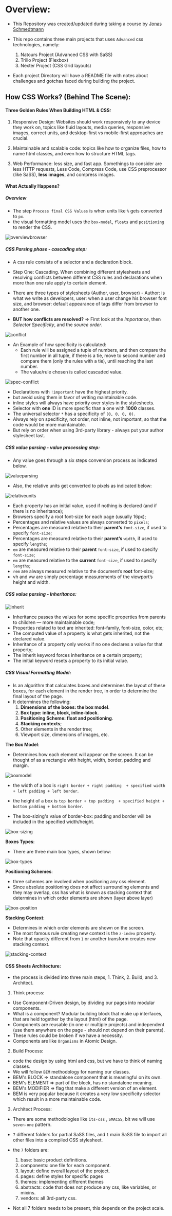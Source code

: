 # Overview:

  * This Repository was created/updated during taking a course by [Jonas Schmedtmann](https://codingheroes.io/)
  * This repo contains three main projects that uses `Advanced` css technologies, namely:

    1. Natours Project (Advanced CSS with SaSS)
    2. Trillo Project (Flexbox)
    3. Nexter Project (CSS Grid layouts)

  * Each project Directory will have a README file with notes about challenges and gotchas faced during building the project.

## How CSS Works? (Behind The Scene):

  #### Three Golden Rules When Building HTML & CSS:

  1. Responsive Design: Websites should work responsively to any device they work on, topics like fluid layouts, media queries, responsive images, correct units, and desktop-first vs mobile-first approaches are crucial.

  2. Maintainable and scalable code: topics like how to organize files, how to name html classes, and even how to structure HTML tags.

  3. Web Performance: less size, and fast app. Somethings to consider are less HTTP requests, Less Code, Compress Code, use CSS preprocessor (like SaSS), **less images**, and compress images.

  #### What Actually Happens?

  ##### Overview

  * The step `Process final CSS Values` is when units like `%` gets converted to `px`.
  * the visual formatting model uses the `box-model`, `floats` and `positioning` to render the CSS.

  ![overviewbrowser](./pics/overview-browser.png)

  ##### CSS Parsing phase - cascading step:

  * A css rule consists of a selector and a declaration block.
  * Step One: Cascading. When combining different stylesheets and resolving conflicts between different CSS rules and declarations when more than one rule apply to certain element.
  * There are three types of stylesheets (Author, user, browser) - Author: is what we write as developers, user: when a user change his browser font size, and browser: default appearance of tags differ from browser to another one.

  * **BUT how conflicts are resolved?** => First look at the *Importance*, then *Selector Specificity*, and the *source order*.

  ![conflict](./pics/conflict-css.png)

  * An Example of how specificity is calculated:
    - Each rule will be assigned a tuple of numbers, and then compare the first number in all tuple, if there is a tie, move to second number and compare them (only the rules with a tie), until reaching the last number.
    - The value/rule chosen is called cascaded value. 

  ![spec-conflict](./pics/spec-conflict.png)

  - Declarations with `!important` have the highest priority.
  - but avoid using them in favor of writing maintainable code.
  - inline styles will always have priority over styles in the stylesheets.
  - Selector with **one** ID is more specific than a one with **1000** classes.
  - The universal selector `*` has a specificity of `(0, 0, 0, 0)`.
  - Always rely on specificity, not order, not inline, not important, so that the code would be more maintainable.
  - But rely on order when using 3rd-party library - always put your author stylesheet last.


  ##### CSS value parsing - value processing step:

  * Any value goes through a six steps conversion process as indicated below.

  ![valueparsing](./pics/value-parsing.png)

  * Also, the relative units get converted to pixels as indicated below:

  ![relativeunits](./pic/relative-units.png)

  * Each property has an initial value, used if nothing is declared (and if there is no inheritance);
  * Browsers specify a root font-size for each page (usually 16px);
  * Percentages and relative values are always converted to `pixels`;
  * Percentages are measured relative to their **parent’s** `font-size`, if used to specify `font-size`;
  * Percentages are measured relative to their **parent’s** `width`, if used to specify `lengths`;
  * `em` are measured relative to their **parent** `font-size`, if used to specify `font-size`;
  * `em` are measured relative to the **current** `font-size`, if used to specify `lengths`;
  * `rem` are always measured relative to the document’s **root** font-size;
  * vh and vw are simply percentage measurements of the viewport’s height and width.

  ##### CSS value parsing - Inheritance:

  ![inherit](./pic/inherit.png)

  * Inheritance passes the values for some specific properties from parents to children — more
  maintainable code;
  * Properties related to text are inherited: font-family, font-size, color, etc;
  * The computed value of a property is what gets inherited, not the declared value.
  * Inheritance of a property only works if no one declares a value for that property;
  * The inherit keyword forces inheritance on a certain property;
  * The initial keyword resets a property to its initial value.

  ##### CSS Visual Formatting Model:

  * Is an algorithm that calculates boxes and determines the layout of these boxes, for each element in the render tree, in order to determine the final layout of the page.
  * It determines the following:
    1. **Dimensions of the boxes: the box model**.
    2. **Box type: inline, block, inline-block**.
    3. **Positioning Scheme: float and positioning**.
    4. **Stacking contexts**;
    5. Other elements in the render tree;
    6. Viewport size, dimensions of images, etc.

  **The Box Model**:

  - Determines how each element will appear on the screen. It can be thought of as a rectangle with height, width, border, padding and margin.

  ![boxmodel](./pics/box-model.png)

  - the width of a box is `right border + right padding  + specified width + left padding + left border`.
  - the height of a box is `top border + top padding  + specified height + bottom padding + bottom border`.

  - The box-sizing's value of border-box:  padding and border will be included in the specified width/height.

  ![box-sizing](./pics/box-sizing.png)

  **Boxes Types**:

  - There are three main box types, shown below:

  ![box-types](./pics/box-types.png)

  **Positioning Schemes**:

  - three schemes are involved when positioning any css element.
  - Since absolute positioning does not affect surrounding elements and they may overlap, css has what is known as stacking context that determines in which order elements are shown (layer above layer)

  ![box-position](./pics/box-position.png)

  **Stacking Context**:

  - Determines in which order elements are shown on the screen.
  - The most famous rule creating new context is the `z-index` property.
  - Note that opacity different from `1` or another transform creates new stacking context.

  ![stacking-context](./pics/stacking-context.png)

  #### CSS Sheets Architecture:

  - the process is divided into three main steps, 1. Think, 2. Build, and 3. Architect.

  1. Think process:

  * Use Component-Driven design, by dividing our pages into modular components.
  * What is a component? Modular building block that make up interfaces, that are held together by the layout (html) of the page.
  * Components are reusable (in one or multiple projects) and independent (use them anywhere on the page - should not depend on their parents).
  * These rules could be broken if we have a necessity.
  * Components are like `Organisms` in Atomic Design.

  2. Build Process:

  * code the design by using html and css, but we have to think of naming classes.
  * We will follow `BEM` methodology for naming our classes.
  * BEM's BLOCK => standalone component that is meaningful on its own.
  * BEM's ELEMENT => part of the block, has no standalone meaning.
  * BEM's MODIFIER => flag that make a different version of an element.
  * BEM is very popular because it creates a very low specificity selector which result in a more maintainable code.

  3. Architect Process:

  * There are some methodologies like `its-css` , `SMACSS`, bit we will use `seven-one` pattern.
  * `7` different folders for partial SaSS files, and `1` main SaSS file to import all other files into a compiled CSS stylesheet.
  * the `7` folders are: 
    1. base: basic product definitions.
    2. components: one file for each component.
    3. layout: define overall layout of the project.
    4. pages: define styles for specific pages
    5. themes: implementing different themes
    6. abstracts: code that does not produce any css, like variables, or mixins.
    7. vendors: all 3rd-party css.

  * Not all 7 folders needs to be present, this depends on the project scale.